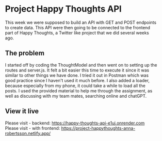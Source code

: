 # Project Happy Thoughts API

This week we were supposed to build an API with GET and POST endpoints to create data. This API were then going to be connected to the frontend part of Happy Thoughts, a Twitter like project that we did several weeks ago.

## The problem

I started off by coding the ThoughtModel and then went on to setting up the routes and server.js. It felt a bit easier this time to execute it since it was similar to other things we have done. I tried it out in Postman which was good practice since I haven't used it much before. I also added a loader, because especially from my phone, it could take a while to load all the posts.
I used the provided material to help me through the assignment, as well as discussing with my team mates, searching online and chatGPT.

## View it live

Please visit - backend: https://happy-thoughts-api-e1uj.onrender.com
Please visit - with frontend: https://project-happythoughts-anna-robertsson.netlify.app/
